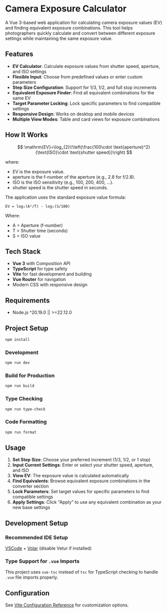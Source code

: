 # Camera Exposure Calculator

A Vue 3-based web application for calculating camera exposure values (EV) and finding equivalent exposure combinations. This tool helps photographers quickly calculate and convert between different exposure settings while maintaining the same exposure value.

## Features

- **EV Calculator**: Calculate exposure values from shutter speed, aperture, and ISO settings
- **Flexible Input**: Choose from predefined values or enter custom parameters
- **Step Size Configuration**: Support for 1/3, 1/2, and full stop increments
- **Equivalent Exposure Finder**: Find all equivalent combinations for the same EV
- **Target Parameter Locking**: Lock specific parameters to find compatible settings
- **Responsive Design**: Works on desktop and mobile devices
- **Multiple View Modes**: Table and card views for exposure combinations

## How It Works

$$
\mathrm{EV}=\log_{2}\!\left(\frac{100\cdot \text{aperture}^2}{\text{ISO}\cdot \text{shutter speed}}\right)
$$

where:

- EV is the exposure value.
- aperture is the f-number of the aperture (e.g., 2.8 for f/2.8).
- ISO is the ISO sensitivity (e.g., 100, 200, 400, …).
- shutter speed is the shutter speed in seconds.

The application uses the standard exposure value formula:

```
EV = log₂(A²/T) - log₂(S/100)
```

Where:

- A = Aperture (f-number)
- T = Shutter time (seconds)
- S = ISO value

## Tech Stack

- **Vue 3** with Composition API
- **TypeScript** for type safety
- **Vite** for fast development and building
- **Vue Router** for navigation
- Modern CSS with responsive design

## Requirements

- Node.js ^20.19.0 || >=22.12.0

## Project Setup

```sh
npm install
```

### Development

```sh
npm run dev
```

### Build for Production

```sh
npm run build
```

### Type Checking

```sh
npm run type-check
```

### Code Formatting

```sh
npm run format
```

## Usage

1. **Set Step Size**: Choose your preferred increment (1/3, 1/2, or 1 stop)
2. **Input Current Settings**: Enter or select your shutter speed, aperture, and ISO
3. **View EV**: The exposure value is calculated automatically
4. **Find Equivalents**: Browse equivalent exposure combinations in the converter section
5. **Lock Parameters**: Set target values for specific parameters to find compatible settings
6. **Apply Settings**: Click "Apply" to use any equivalent combination as your new base settings

## Development Setup

### Recommended IDE Setup

[VSCode](https://code.visualstudio.com/) + [Volar](https://marketplace.visualstudio.com/items?itemName=Vue.volar) (disable Vetur if installed)

### Type Support for `.vue` Imports

This project uses `vue-tsc` instead of `tsc` for TypeScript checking to handle `.vue` file imports properly.

## Configuration

See [Vite Configuration Reference](https://vite.dev/config/) for customization options.
